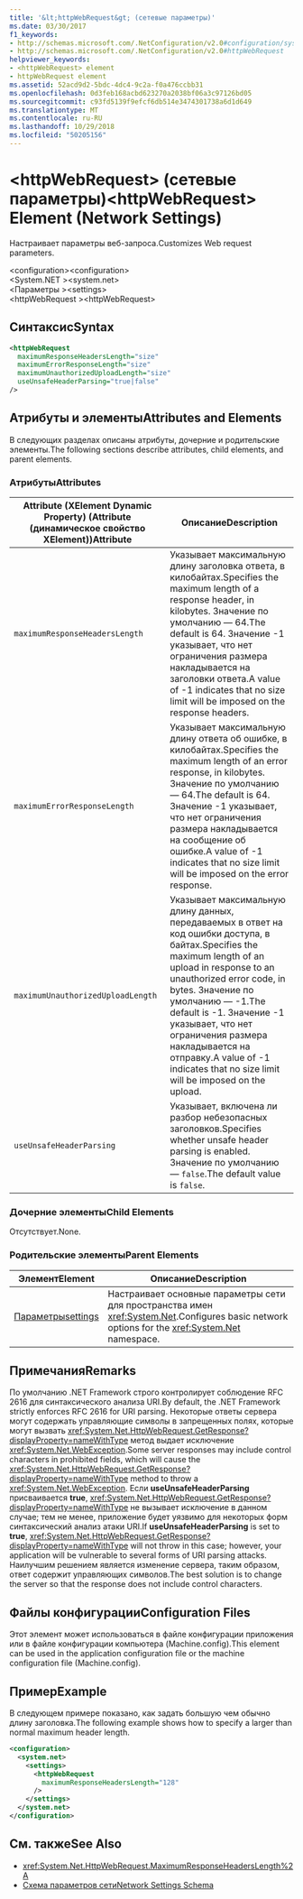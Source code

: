 ```yaml
---
title: '&lt;httpWebRequest&gt; (сетевые параметры)'
ms.date: 03/30/2017
f1_keywords:
- http://schemas.microsoft.com/.NetConfiguration/v2.0#configuration/system.net/settings/httpWebRequest
- http://schemas.microsoft.com/.NetConfiguration/v2.0#httpWebRequest
helpviewer_keywords:
- <httpWebRequest> element
- httpWebRequest element
ms.assetid: 52acd9d2-5bdc-4dc4-9c2a-f0a476ccbb31
ms.openlocfilehash: 0d3feb168acbd623270a2038bf06a3c97126bd05
ms.sourcegitcommit: c93fd5139f9efcf6db514e3474301738a6d1d649
ms.translationtype: MT
ms.contentlocale: ru-RU
ms.lasthandoff: 10/29/2018
ms.locfileid: "50205156"
---
```

# <a name="lthttpwebrequestgt-element-network-settings"></a><span data-ttu-id="3bbda-102">&lt;httpWebRequest&gt; (сетевые параметры)</span><span class="sxs-lookup"><span data-stu-id="3bbda-102">&lt;httpWebRequest&gt; Element (Network Settings)</span></span>
<span data-ttu-id="3bbda-103">Настраивает параметры веб-запроса.</span><span class="sxs-lookup"><span data-stu-id="3bbda-103">Customizes Web request parameters.</span></span>  
  
 <span data-ttu-id="3bbda-104">\<configuration></span><span class="sxs-lookup"><span data-stu-id="3bbda-104">\<configuration></span></span>  
<span data-ttu-id="3bbda-105">\<System.NET ></span><span class="sxs-lookup"><span data-stu-id="3bbda-105">\<system.net></span></span>  
<span data-ttu-id="3bbda-106">\<Параметры ></span><span class="sxs-lookup"><span data-stu-id="3bbda-106">\<settings></span></span>  
<span data-ttu-id="3bbda-107">\<httpWebRequest ></span><span class="sxs-lookup"><span data-stu-id="3bbda-107">\<httpWebRequest></span></span>  
  
## <a name="syntax"></a><span data-ttu-id="3bbda-108">Синтаксис</span><span class="sxs-lookup"><span data-stu-id="3bbda-108">Syntax</span></span>  
  
```xml  
<httpWebRequest  
  maximumResponseHeadersLength="size"  
  maximumErrorResponseLength="size"  
  maximumUnauthorizedUploadLength="size"  
  useUnsafeHeaderParsing="true|false"  
/>  
```  
  
## <a name="attributes-and-elements"></a><span data-ttu-id="3bbda-109">Атрибуты и элементы</span><span class="sxs-lookup"><span data-stu-id="3bbda-109">Attributes and Elements</span></span>  
 <span data-ttu-id="3bbda-110">В следующих разделах описаны атрибуты, дочерние и родительские элементы.</span><span class="sxs-lookup"><span data-stu-id="3bbda-110">The following sections describe attributes, child elements, and parent elements.</span></span>  
  
### <a name="attributes"></a><span data-ttu-id="3bbda-111">Атрибуты</span><span class="sxs-lookup"><span data-stu-id="3bbda-111">Attributes</span></span>  
  
|<span data-ttu-id="3bbda-112">**Attribute (XElement Dynamic Property)** (Attribute (динамическое свойство XElement))</span><span class="sxs-lookup"><span data-stu-id="3bbda-112">**Attribute**</span></span>|<span data-ttu-id="3bbda-113">**Описание**</span><span class="sxs-lookup"><span data-stu-id="3bbda-113">**Description**</span></span>|  
|-------------------|---------------------|  
|`maximumResponseHeadersLength`|<span data-ttu-id="3bbda-114">Указывает максимальную длину заголовка ответа, в килобайтах.</span><span class="sxs-lookup"><span data-stu-id="3bbda-114">Specifies the maximum length of a response header, in kilobytes.</span></span> <span data-ttu-id="3bbda-115">Значение по умолчанию — 64.</span><span class="sxs-lookup"><span data-stu-id="3bbda-115">The default is 64.</span></span> <span data-ttu-id="3bbda-116">Значение -1 указывает, что нет ограничения размера накладывается на заголовки ответа.</span><span class="sxs-lookup"><span data-stu-id="3bbda-116">A value of -1 indicates that no size limit will be imposed on the response headers.</span></span>|  
|`maximumErrorResponseLength`|<span data-ttu-id="3bbda-117">Указывает максимальную длину ответа об ошибке, в килобайтах.</span><span class="sxs-lookup"><span data-stu-id="3bbda-117">Specifies the maximum length of an error response, in kilobytes.</span></span> <span data-ttu-id="3bbda-118">Значение по умолчанию — 64.</span><span class="sxs-lookup"><span data-stu-id="3bbda-118">The default is 64.</span></span> <span data-ttu-id="3bbda-119">Значение -1 указывает, что нет ограничения размера накладывается на сообщение об ошибке.</span><span class="sxs-lookup"><span data-stu-id="3bbda-119">A value of -1 indicates that no size limit will be imposed on the error response.</span></span>|  
|`maximumUnauthorizedUploadLength`|<span data-ttu-id="3bbda-120">Указывает максимальную длину данных, передаваемых в ответ на код ошибки доступа, в байтах.</span><span class="sxs-lookup"><span data-stu-id="3bbda-120">Specifies the maximum length of an upload in response to an unauthorized error code, in bytes.</span></span> <span data-ttu-id="3bbda-121">Значение по умолчанию — -1.</span><span class="sxs-lookup"><span data-stu-id="3bbda-121">The default is -1.</span></span> <span data-ttu-id="3bbda-122">Значение -1 указывает, что нет ограничения размера накладывается на отправку.</span><span class="sxs-lookup"><span data-stu-id="3bbda-122">A value of -1 indicates that no size limit will be imposed on the upload.</span></span>|  
|`useUnsafeHeaderParsing`|<span data-ttu-id="3bbda-123">Указывает, включена ли разбор небезопасных заголовков.</span><span class="sxs-lookup"><span data-stu-id="3bbda-123">Specifies whether unsafe header parsing is enabled.</span></span> <span data-ttu-id="3bbda-124">Значение по умолчанию — `false`.</span><span class="sxs-lookup"><span data-stu-id="3bbda-124">The default value is `false`.</span></span>|  
  
### <a name="child-elements"></a><span data-ttu-id="3bbda-125">Дочерние элементы</span><span class="sxs-lookup"><span data-stu-id="3bbda-125">Child Elements</span></span>  
 <span data-ttu-id="3bbda-126">Отсутствует.</span><span class="sxs-lookup"><span data-stu-id="3bbda-126">None.</span></span>  
  
### <a name="parent-elements"></a><span data-ttu-id="3bbda-127">Родительские элементы</span><span class="sxs-lookup"><span data-stu-id="3bbda-127">Parent Elements</span></span>  
  
|<span data-ttu-id="3bbda-128">**Элемент**</span><span class="sxs-lookup"><span data-stu-id="3bbda-128">**Element**</span></span>|<span data-ttu-id="3bbda-129">**Описание**</span><span class="sxs-lookup"><span data-stu-id="3bbda-129">**Description**</span></span>|  
|-----------------|---------------------|  
|[<span data-ttu-id="3bbda-130">Параметры</span><span class="sxs-lookup"><span data-stu-id="3bbda-130">settings</span></span>](../../../../../docs/framework/configure-apps/file-schema/network/settings-element-network-settings.md)|<span data-ttu-id="3bbda-131">Настраивает основные параметры сети для пространства имен <xref:System.Net>.</span><span class="sxs-lookup"><span data-stu-id="3bbda-131">Configures basic network options for the <xref:System.Net> namespace.</span></span>|  
  
## <a name="remarks"></a><span data-ttu-id="3bbda-132">Примечания</span><span class="sxs-lookup"><span data-stu-id="3bbda-132">Remarks</span></span>  
 <span data-ttu-id="3bbda-133">По умолчанию .NET Framework строго контролирует соблюдение RFC 2616 для синтаксического анализа URI.</span><span class="sxs-lookup"><span data-stu-id="3bbda-133">By default, the .NET Framework strictly enforces RFC 2616 for URI parsing.</span></span> <span data-ttu-id="3bbda-134">Некоторые ответы сервера могут содержать управляющие символы в запрещенных полях, которые могут вызвать <xref:System.Net.HttpWebRequest.GetResponse?displayProperty=nameWithType> метод выдает исключение <xref:System.Net.WebException>.</span><span class="sxs-lookup"><span data-stu-id="3bbda-134">Some server responses may include control characters in prohibited fields, which will cause the <xref:System.Net.HttpWebRequest.GetResponse?displayProperty=nameWithType> method to throw a <xref:System.Net.WebException>.</span></span> <span data-ttu-id="3bbda-135">Если **useUnsafeHeaderParsing** присваивается **true**, <xref:System.Net.HttpWebRequest.GetResponse?displayProperty=nameWithType> не вызывает исключение в данном случае; тем не менее, приложение будет уязвимо для некоторых форм синтаксический анализ атаки URI.</span><span class="sxs-lookup"><span data-stu-id="3bbda-135">If **useUnsafeHeaderParsing** is set to **true**, <xref:System.Net.HttpWebRequest.GetResponse?displayProperty=nameWithType> will not throw in this case; however, your application will be vulnerable to several forms of URI parsing attacks.</span></span> <span data-ttu-id="3bbda-136">Наилучшим решением является изменение сервера, таким образом, ответ содержит управляющих символов.</span><span class="sxs-lookup"><span data-stu-id="3bbda-136">The best solution is to change the server so that the response does not include control characters.</span></span>  
  
## <a name="configuration-files"></a><span data-ttu-id="3bbda-137">Файлы конфигурации</span><span class="sxs-lookup"><span data-stu-id="3bbda-137">Configuration Files</span></span>  
 <span data-ttu-id="3bbda-138">Этот элемент может использоваться в файле конфигурации приложения или в файле конфигурации компьютера (Machine.config).</span><span class="sxs-lookup"><span data-stu-id="3bbda-138">This element can be used in the application configuration file or the machine configuration file (Machine.config).</span></span>  
  
## <a name="example"></a><span data-ttu-id="3bbda-139">Пример</span><span class="sxs-lookup"><span data-stu-id="3bbda-139">Example</span></span>  
 <span data-ttu-id="3bbda-140">В следующем примере показано, как задать большую чем обычно длину заголовка.</span><span class="sxs-lookup"><span data-stu-id="3bbda-140">The following example shows how to specify a larger than normal maximum header length.</span></span>  
  
```xml  
<configuration>  
  <system.net>  
    <settings>  
      <httpWebRequest  
        maximumResponseHeadersLength="128"  
      />  
    </settings>  
  </system.net>  
</configuration>  
```  
  
## <a name="see-also"></a><span data-ttu-id="3bbda-141">См. также</span><span class="sxs-lookup"><span data-stu-id="3bbda-141">See Also</span></span>  
- <xref:System.Net.HttpWebRequest.MaximumResponseHeadersLength%2A>  
- [<span data-ttu-id="3bbda-142">Схема параметров сети</span><span class="sxs-lookup"><span data-stu-id="3bbda-142">Network Settings Schema</span></span>](../../../../../docs/framework/configure-apps/file-schema/network/index.md)

